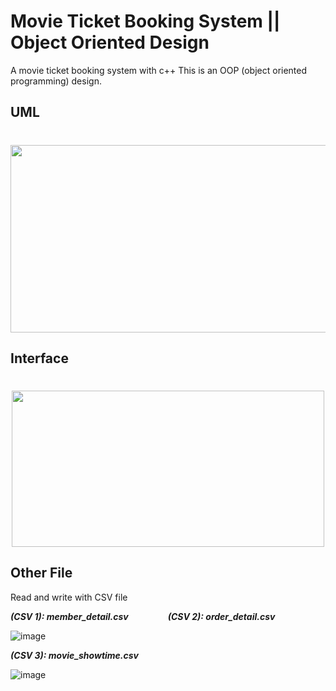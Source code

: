 # Movie Ticket Booking System || Object Oriented Design
A movie ticket booking system with c++
This is an OOP (object oriented programming) design.
 
## UML 
<h1 align="center">
  <img src="https://user-images.githubusercontent.com/69034494/160980620-e313c4b1-7359-4a8b-bc22-deb7dd604758.png" width="700" height="300"/>
</h1>

## Interface 
<h1 align="center">
  <img src="https://user-images.githubusercontent.com/69034494/160980652-8ca560f4-6aa7-469e-bb18-13ed402608ff.png" width="500" height="250"/>
</h1>

## Other File
Read and write with CSV file

***(CSV 1): member_detail.csv***&nbsp; &nbsp; &nbsp; &nbsp; &nbsp; &nbsp; &nbsp; &nbsp; ***(CSV 2): order_detail.csv***   

![image](https://user-images.githubusercontent.com/69034494/160980724-ad29b802-2847-4050-b50b-84ff43e711af.png)


***(CSV 3): movie_showtime.csv***

![image](https://user-images.githubusercontent.com/69034494/160980748-875359ed-9e68-473b-a2f3-15eb66c2214b.png)
